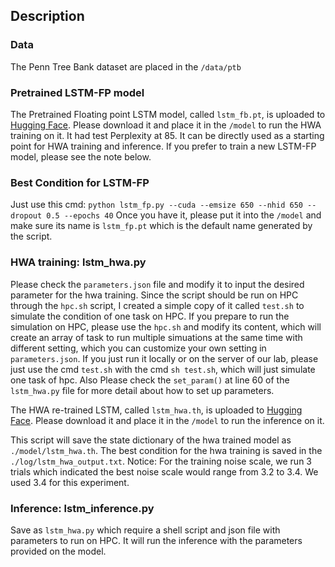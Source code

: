## Description

### Data

The Penn Tree Bank dataset are placed in the ```/data/ptb```

### Pretrained LSTM-FP model

The Pretrained Floating point LSTM model, called ```lstm_fb.pt```, is uploaded to [Hugging Face](https://huggingface.co/MarvinZhw/LSTM-FP-PTB/tree/main). Please download it and place it in the ```/model``` to run the HWA training on it. It had test Perplexity at 85. It can be directly used as a starting point for HWA training and inference. If you prefer to train a new LSTM-FP model, please see the note below.

### Best Condition for LSTM-FP

Just use this cmd:
```python lstm_fp.py --cuda --emsize 650 --nhid 650 --dropout 0.5 --epochs 40```
Once you have it, please put it into the ```/model``` and make sure its name is ```lstm_fp.pt``` which is the default name generated by the script.

### HWA training: lstm_hwa.py

Please check the ```parameters.json``` file and modify it to input the desired parameter for the hwa training. Since the script should be run on HPC through the ```hpc.sh``` script, I created a simple copy of it called ```test.sh``` to simulate the condition of one task on HPC. If you prepare to run the simulation on HPC, please use the ```hpc.sh``` and modify its content, which will create an array of task to run multiple simuations at the same time with different setting, which you can customize your own setting in ```parameters.json```. If you just run it locally or on the server of our lab, please just use the cmd ```test.sh``` with the cmd ```sh test.sh```, which will just simulate one task of hpc. Also Please check the ```set_param()``` at line 60 of the ```lstm_hwa.py``` file for more detail about how to set up parameters.  

The HWA re-trained LSTM, called ```lstm_hwa.th```, is uploaded to [Hugging Face](https://huggingface.co/MarvinZhw/LSTM-FP-PTB/tree/main). Please download it and place it in the ```/model``` to run the inference on it.  

This script will save the state dictionary of the hwa trained model as ```./model/lstm_hwa.th```. The best condition for the hwa training is saved in the ```./log/lstm_hwa_output.txt```. Notice: For the training noise scale, we run 3 trials which indicated the best noise scale would range from 3.2 to 3.4. We used 3.4 for this experiment.  

### Inference: lstm_inference.py

Save as ```lstm_hwa.py``` which require a shell script and json file with parameters to run on HPC. It will run the inference with the parameters provided on the model.
